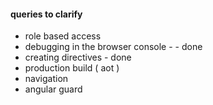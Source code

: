 #### queries to clarify
- role based access 
- debugging in the browser console - - done
- creating directives - done 
- production build ( aot )
- navigation
- angular guard